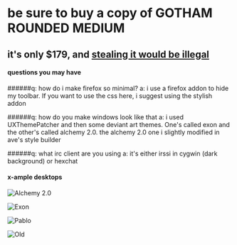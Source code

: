 # be sure to buy a copy of <b>GOTHAM ROUNDED MEDIUM</b>
## it's only $179, and [stealing it would be illegal](http://www.ephifonts.com/free-gotham-font-gotham-rounded-medium.html)

#### questions you may have

######q: how do i make firefox so minimal?
a: i use a firefox addon to hide my toolbar.  If you want to use the css here, i suggest using the stylish addon

######q: how do you make windows look like that
a: i used UXThemePatcher and then some deviant art themes. One's called exon and the other's called alchemy 2.0.  the alchemy 2.0 one i slightly modified in ave's style builder

######q: what irc client are you using
a: it's either irssi in cygwin (dark background) or hexchat

#### x-ample desktops

![Alchemy 2.0](https://u.teknik.io/fJPA3.png)

![Exon](https://u.teknik.io/KCbHb.png)

![Pablo](https://u.teknik.io/sYxzh.png)

![Old](https://u.teknik.io/tE4Z4.png)

